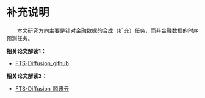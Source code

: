# 补充说明

&emsp;&emsp;本文研究方向主要是针对金融数据的合成（扩充）任务，而非金融数据的时序预测任务。


**相关论文解读1：**
* [FTS-Diffusion_github](https://seunghan96.github.io/ts/gan/diff/(paper)FTS_Diffusion/)

**相关论文解读2：**
* [FTS-Diffusion_腾讯云](https://cloud.tencent.com/developer/article/2388782)







